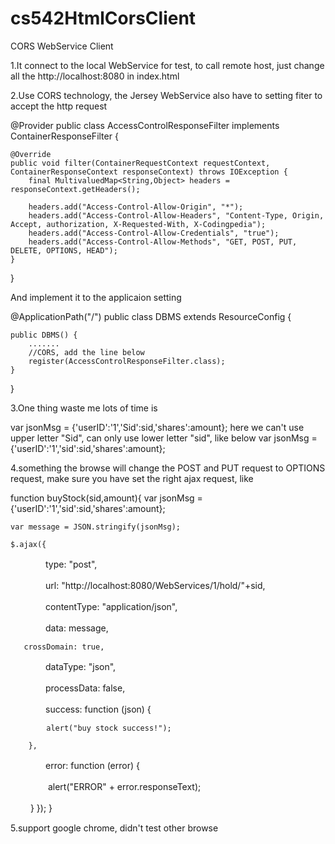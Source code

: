 cs542HtmlCorsClient
===================

CORS WebService Client

1.It connect to the local WebService for test, to call remote host, just change all the http://localhost:8080 in index.html

2.Use CORS technology, the Jersey WebService also have to setting fiter to accept the http request

@Provider
public class AccessControlResponseFilter implements ContainerResponseFilter {

    @Override
    public void filter(ContainerRequestContext requestContext, ContainerResponseContext responseContext) throws IOException {
        final MultivaluedMap<String,Object> headers = responseContext.getHeaders();

        headers.add("Access-Control-Allow-Origin", "*");
        headers.add("Access-Control-Allow-Headers", "Content-Type, Origin, Accept, authorization, X-Requested-With, X-Codingpedia");
        headers.add("Access-Control-Allow-Credentials", "true");
        headers.add("Access-Control-Allow-Methods", "GET, POST, PUT, DELETE, OPTIONS, HEAD");
    }
}

And implement it to the applicaion setting

@ApplicationPath("/")
public class DBMS extends ResourceConfig {

	public DBMS() {
		.......
		//CORS, add the line below
		register(AccessControlResponseFilter.class);
	}
}

3.One thing waste me lots of time is

   var jsonMsg = {'userID':'1','Sid':sid,'shares':amount}; 
   here we can't use upper letter "Sid", can only use lower letter "sid", like below
   var jsonMsg = {'userID':'1','sid':sid,'shares':amount}; 

4.something the browse will change the POST and PUT request to OPTIONS request, make sure you have set the right ajax request, like

function buyStock(sid,amount){
	var jsonMsg = {'userID':'1','sid':sid,'shares':amount}; 
	
	var message = JSON.stringify(jsonMsg);
	
	$.ajax({
	
　　　　type: "post",
    
　　　　url: "http://localhost:8080/WebServices/1/hold/"+sid,
    
　　　　contentType: "application/json",
    
　　　　data: message,
    
       crossDomain: true,
       
　　　　dataType: "json",
    
　　　　processData: false,
    
　　　　success: function (json) { 
    
			alert("buy stock success!");
			
		},
		
　　　　error: function (error) {
    
　　　　		alert("ERROR" + error.responseText);
		
　　		}
	});
}

5.support google chrome, didn't test other browse
